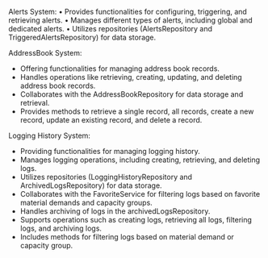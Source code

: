 

Alerts System:
• Provides functionalities for configuring, triggering, and retrieving alerts.
•	Manages different types of alerts, including global and dedicated alerts.
•	Utilizes repositories (AlertsRepository and TriggeredAlertsRepository) for data storage.


AddressBook System:

* Offering functionalities for managing address book records.
* Handles operations like retrieving, creating, updating, and deleting address book records.
* Collaborates with the AddressBookRepository for data storage and retrieval.
* Provides methods to retrieve a single record, all records, create a new record, update an existing record, and delete a record.


Logging History System:

* Providing functionalities for managing logging history.
* Manages logging operations, including creating, retrieving, and deleting logs.
* Utilizes repositories (LoggingHistoryRepository and ArchivedLogsRepository) for data storage.
* Collaborates with the FavoriteService for filtering logs based on favorite material demands and capacity groups.
* Handles archiving of logs in the archivedLogsRepository.
* Supports operations such as creating logs, retrieving all logs, filtering logs, and archiving logs.
* Includes methods for filtering logs based on material demand or capacity group.



